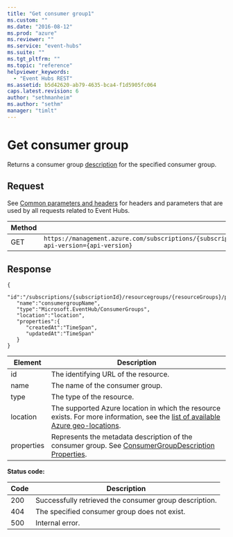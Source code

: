 ```yaml
---
title: "Get consumer group1"
ms.custom: ""
ms.date: "2016-08-12"
ms.prod: "azure"
ms.reviewer: ""
ms.service: "event-hubs"
ms.suite: ""
ms.tgt_pltfrm: ""
ms.topic: "reference"
helpviewer_keywords: 
  - "Event Hubs REST"
ms.assetid: b5d42620-ab79-4635-bca4-f1d5905fc064
caps.latest.revision: 6
author: "sethmanheim"
ms.author: "sethm"
manager: "timlt"
---
```

# Get consumer group
Returns a consumer group [description](https://msdn.microsoft.com/library/microsoft.servicebus.messaging.consumergroupdescription.aspx) for the specified consumer group.  
  
## Request  
 See [Common parameters and headers](consumer-groups.md#bk_common) for headers and parameters that are used by all requests related to Event Hubs.  
  
|Method|Request URI|  
|------------|-----------------|  
|GET|`https://management.azure.com/subscriptions/{subscriptionId}/resourceGroups/{resourceGroupName}/providers/Microsoft.EventHub/namespaces/{namespaceName}/eventhubs/{eventHubName}/consumergroups/{consumerGroupName}?api-version={api-version}`|  
  
## Response  
  
```  
{    
   "id":"/subscriptions/{subscriptionId}/resourcegroups/{resourceGroups}/providers/Microsoft.EventHub/namespaces/{namespaceName}/eventhubs/{eventHubName}/consumergroups/{consumergroupName}",  
   "name":"consumergroupName",  
   "type":"Microsoft.EventHub/ConsumerGroups",  
   "location":"location",  
   "properties":{    
      "createdAt":"TimeSpan",  
      "updatedAt":"TimeSpan"  
   }  
}  
```  
  
|Element|Description|  
|-------------|-----------------|  
|id|The identifying URL of the resource.|  
|name|The name of the consumer group.|  
|type|The type of the resource.|  
|location|The supported Azure location in which the resource exists. For more information, see the [list of available Azure geo-locations](https://azure.microsoft.com/regions/).|  
|properties|Represents the metadata description of the consumer group. See [ConsumerGroupDescription Properties](http://msdn.microsoft.com/en-us/cfaf336c-de16-4a1d-b487-416fe94a6bb2).|  
  
 **Status code:**  
  
|Code|Description|  
|----------|-----------------|  
|200|Successfully retrieved the consumer group description.|  
|404|The specified consumer group does not exist.|  
|500|Internal error.|